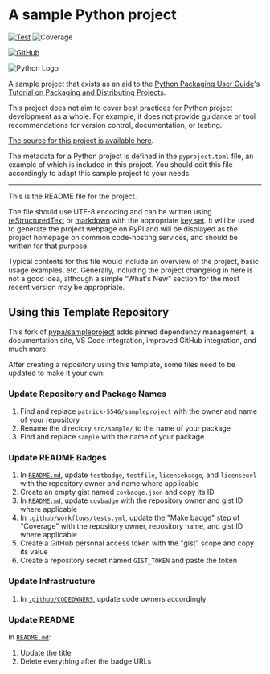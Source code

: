 # A sample Python project

<!-- [![PyPI][versionbadge]][packageurl] -->
[![Test][testbadge]][testfile]
![Coverage][covbadge]

<!-- ![PyPI - Python Version][pyversionbadge] -->
[![GitHub][licensebadge]][licenseurl]

<!-- [versionbadge]: https://img.shields.io/pypi/v/sample -->
<!-- [packageurl]: https://pypi.org/project/sample/ -->
[testbadge]: https://github.com/patrick-5546/sampleproject/actions/workflows/test.yml/badge.svg
[testfile]: https://github.com/patrick-5546/sampleproject/actions/workflows/test.yml
[covbadge]: https://img.shields.io/endpoint?url=https://gist.githubusercontent.com/patrick-5546/845b19d91f3d03c94677f6fae6eb414c/raw/covbadge.json
<!-- [pyversionbadge]: https://img.shields.io/pypi/pyversions/sample -->
[licensebadge]: https://img.shields.io/github/license/patrick-5546/sampleproject
[licenseurl]: https://github.com/patrick-5546/sampleproject/blob/main/LICENSE

![Python Logo](https://www.python.org/static/community_logos/python-logo.png "Sample inline image")

A sample project that exists as an aid to the [Python Packaging User
Guide][packaging guide]'s [Tutorial on Packaging and Distributing
Projects][distribution tutorial].

This project does not aim to cover best practices for Python project
development as a whole. For example, it does not provide guidance or tool
recommendations for version control, documentation, or testing.

[The source for this project is available here][src].

The metadata for a Python project is defined in the `pyproject.toml` file,
an example of which is included in this project. You should edit this file
accordingly to adapt this sample project to your needs.

---

This is the README file for the project.

The file should use UTF-8 encoding and can be written using
[reStructuredText][rst] or [markdown][md] with the appropriate [key set][md
use]. It will be used to generate the project webpage on PyPI and will be
displayed as the project homepage on common code-hosting services, and should be
written for that purpose.

Typical contents for this file would include an overview of the project, basic
usage examples, etc. Generally, including the project changelog in here is not a
good idea, although a simple “What's New” section for the most recent version
may be appropriate.

[packaging guide]: https://packaging.python.org
[distribution tutorial]: https://packaging.python.org/tutorials/packaging-projects/
[src]: https://github.com/patrick-5546/sampleproject
[rst]: http://docutils.sourceforge.net/rst.html
[md]: https://tools.ietf.org/html/rfc7764#section-3.5 "CommonMark variant"
[md use]: https://packaging.python.org/specifications/core-metadata/#description-content-type-optional

## Using this Template Repository

This fork of [pypa/sampleproject](https://github.com/pypa/sampleproject) adds pinned dependency management, a
documentation site, VS Code integration, improved GitHub integration, and much more.

After creating a repository using this template, some files need to be updated to make it your own:

### Update Repository and Package Names

1. Find and replace `patrick-5546/sampleproject` with the owner and name of your repository
2. Rename the directory `src/sample/` to the name of your package
3. Find and replace `sample` with the name of your package

### Update README Badges

1. In [`README.md`](https://raw.githubusercontent.com/patrick-5546/sampleproject/main/README.md),
   update `testbadge`, `testfile`, `licensebadge`, and `licenseurl` with the repository owner and name where applicable
2. Create an empty gist named `covbadge.json` and copy its ID
3. In [`README.md`](https://raw.githubusercontent.com/patrick-5546/sampleproject/main/README.md),
   update `covbadge` with the repository owner and gist ID where applicable
4. In [`.github/workflows/tests.yml`](https://github.com/patrick-5546/sampleproject/blob/main/.github/workflows/test.yml),
   update the "Make badge" step of "Coverage" with the repository owner, repository name, and gist ID where applicable
5. Create a GitHub personal access token with the "gist" scope and copy its value
6. Create a repository secret named `GIST_TOKEN` and paste the token

### Update Infrastructure

1. In [`.github/CODEOWNERS`](https://github.com/patrick-5546/sampleproject/blob/main/.github/CODEOWNERS), update code
   owners accordingly

### Update README

In [`README.md`](https://raw.githubusercontent.com/patrick-5546/sampleproject/main/README.md):

1. Update the title
2. Delete everything after the badge URLs
